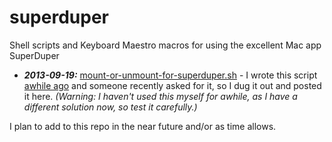 superduper
==========

Shell scripts and Keyboard Maestro macros for using the excellent Mac app SuperDuper


* ***2013-09-19:*** [mount-or-unmount-for-superduper.sh](mount-or-unmount-for-superduper.sh) - I wrote this script [awhile ago](http://www.shirt-pocket.com/forums/showthread.php?t=5090) and someone recently asked for it, so I dug it out and posted it here. *(Warning: I haven't used this myself for awhile, as I have a different solution now, so test it carefully.)*

I plan to add to this repo in the near future and/or as time allows.